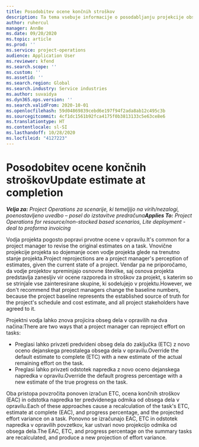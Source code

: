 ```yaml
---
title: Posodobitev ocene končnih stroškov
description: Ta tema vsebuje informacije o posodabljanju projekcije obsega dela za projekt.
author: ruhercul
manager: AnnBe
ms.date: 09/20/2020
ms.topic: article
ms.prod: ''
ms.service: project-operations
audience: Application User
ms.reviewer: kfend
ms.search.scope: ''
ms.custom: ''
ms.assetid: ''
ms.search.region: Global
ms.search.industry: Service industries
ms.author: suvaidya
ms.dyn365.ops.version: ''
ms.search.validFrom: 2020-10-01
ms.openlocfilehash: 59d04869839cebd6e197f94f2ada8ab12c495c3b
ms.sourcegitcommit: 4cf1dc1561b92fca4175f0b3813133c5e63ce8e6
ms.translationtype: HT
ms.contentlocale: sl-SI
ms.lasthandoff: 10/28/2020
ms.locfileid: "4127223"
---
```

# <a name="update-estimate-at-completion"></a><span data-ttu-id="ebf30-103">Posodobitev ocene končnih stroškov</span><span class="sxs-lookup"><span data-stu-id="ebf30-103">Update estimate at completion</span></span>

<span data-ttu-id="ebf30-104">_**Velja za:** Project Operations za scenarije, ki temeljijo na virih/nezalogi, poenostavljeno uvedbo – posel do izstavitve predračuna_</span><span class="sxs-lookup"><span data-stu-id="ebf30-104">_**Applies To:** Project Operations for resource/non-stocked based scenarios, Lite deployment - deal to proforma invoicing_</span></span>

<span data-ttu-id="ebf30-105">Vodja projekta pogosto popravi prvotne ocene v opravilu.</span><span class="sxs-lookup"><span data-stu-id="ebf30-105">It's common for a project manager to revise the original estimates on a task.</span></span> <span data-ttu-id="ebf30-106">Vnovične projekcije projekta so dojemanje ocen vodje projekta glede na trenutno stanje projekta.</span><span class="sxs-lookup"><span data-stu-id="ebf30-106">Project reprojections are a project manager's perception of estimates, given the current state of a project.</span></span> <span data-ttu-id="ebf30-107">Vendar pa ne priporočamo, da vodje projektov spreminjajo osnovne številke, saj osnova projekta predstavlja zanesljiv vir ocene razporeda in stroškov za projekt, s katerim so se strinjale vse zainteresirane skupine, ki sodelujejo v projektu.</span><span class="sxs-lookup"><span data-stu-id="ebf30-107">However, we don't recommend that project managers change the baseline numbers, because the project baseline represents the established source of truth for the project's schedule and cost estimate, and all project stakeholders have agreed to it.</span></span>

<span data-ttu-id="ebf30-108">Projektni vodja lahko znova projicira obseg dela v opravilih na dva načina:</span><span class="sxs-lookup"><span data-stu-id="ebf30-108">There are two ways that a project manager can reproject effort on tasks:</span></span>

- <span data-ttu-id="ebf30-109">Preglasi lahko privzeti predvideni obseg dela do zaključka (ETC) z novo oceno dejanskega preostalega obsega dela v opravilu.</span><span class="sxs-lookup"><span data-stu-id="ebf30-109">Override the default estimate to complete (ETC) with a new estimate of the actual remaining effort on the task.</span></span> 
- <span data-ttu-id="ebf30-110">Preglasi lahko privzeti odstotek napredka z novo oceno dejanskega napredka v opravilu.</span><span class="sxs-lookup"><span data-stu-id="ebf30-110">Override the default progress percentage with a new estimate of the true progress on the task.</span></span>

<span data-ttu-id="ebf30-111">Oba pristopa povzročita ponoven izračun ETC, ocena končnih stroškov (EAC) in odstotka napredka ter predvidenega odmika od obsega dela v opravilu.</span><span class="sxs-lookup"><span data-stu-id="ebf30-111">Each of these approaches cause a recalculation of the task's ETC, estimate at complete (EAC), and progress percentage, and the projected effort variance on a task.</span></span> <span data-ttu-id="ebf30-112">Ponovno se izračunajo EAC, ETC in odstotek napredka v opravilih povzetkov, kar ustvari novo projekcijo odmika od obsega dela.</span><span class="sxs-lookup"><span data-stu-id="ebf30-112">The EAC, ETC, and progress percentage on the summary tasks are recalculated, and produce a new projection of effort variance.</span></span>

